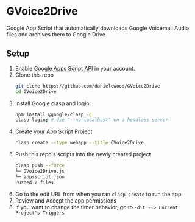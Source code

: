 # GVoice2Drive
 Google App Script that automatically downloads Google Voicemail Audio files and archives them to Google Drive

## Setup
1. Enable [Google Apps Script API](https://script.google.com/home/usersettings) in your account.
1. Clone this repo
    ```bash
    git clone https://github.com/danielewood/GVoice2Drive
    cd GVoice2Drive
    ```
1. Install Google clasp and login:
    ```bash
    npm install @google/clasp -g
    clasp login; # Use "--no-localhost" on a headless server
    ```
1. Create your App Script Project 
    ```bash
    clasp create --type webapp --title GVoice2Drive
    ```
1.  Push this repo's scripts into the newly created project
    ```bash
    clasp push --force
    └─ GVoice2Drive.js
    └─ appsscript.json
    Pushed 2 files.
    ```
1. Go to the edit URL from when you ran `clasp create` to run the app
1. Review and Accept the app permissions
1. If you want to change the timer behavior, go to `Edit --> Current Project's Triggers`
